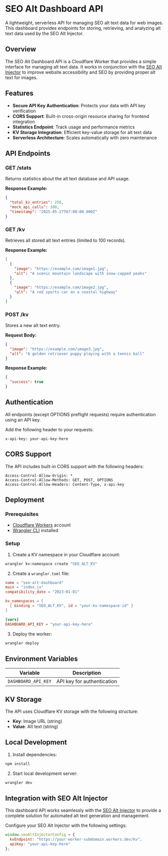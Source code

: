 # SEO Alt Dashboard API

A lightweight, serverless API for managing SEO alt text data for web images. This dashboard provides endpoints for storing, retrieving, and analyzing alt text data used by the SEO Alt Injector.

## Overview

The SEO Alt Dashboard API is a Cloudflare Worker that provides a simple interface for managing alt text data. It works in conjunction with the [SEO Alt Injector](https://github.com/waheedbolen/seo-alt-injector) to improve website accessibility and SEO by providing proper alt text for images.

## Features

- **Secure API Key Authentication**: Protects your data with API key verification
- **CORS Support**: Built-in cross-origin resource sharing for frontend integration
- **Statistics Endpoint**: Track usage and performance metrics
- **KV Storage Integration**: Efficient key-value storage for alt text data
- **Serverless Architecture**: Scales automatically with zero maintenance

## API Endpoints

### GET /stats

Returns statistics about the alt text database and API usage.

**Response Example:**
```json
{
  "total_kv_entries": 250,
  "mock_api_calls": 300,
  "timestamp": "2025-05-27T07:00:00.000Z"
}
```

### GET /kv

Retrieves all stored alt text entries (limited to 100 records).

**Response Example:**
```json
[
  {
    "image": "https://example.com/image1.jpg",
    "alt": "A scenic mountain landscape with snow-capped peaks"
  },
  {
    "image": "https://example.com/image2.jpg",
    "alt": "A red sports car on a coastal highway"
  }
]
```

### POST /kv

Stores a new alt text entry.

**Request Body:**
```json
{
  "image": "https://example.com/image3.jpg",
  "alt": "A golden retriever puppy playing with a tennis ball"
}
```

**Response Example:**
```json
{
  "success": true
}
```

## Authentication

All endpoints (except OPTIONS preflight requests) require authentication using an API key.

Add the following header to your requests:
```
x-api-key: your-api-key-here
```

## CORS Support

The API includes built-in CORS support with the following headers:
```
Access-Control-Allow-Origin: *
Access-Control-Allow-Methods: GET, POST, OPTIONS
Access-Control-Allow-Headers: Content-Type, x-api-key
```

## Deployment

### Prerequisites

- [Cloudflare Workers](https://workers.cloudflare.com/) account
- [Wrangler CLI](https://developers.cloudflare.com/workers/wrangler/install-and-update/) installed

### Setup

1. Create a KV namespace in your Cloudflare account:
```bash
wrangler kv:namespace create "SEO_ALT_KV"
```

2. Create a `wrangler.toml` file:
```toml
name = "seo-alt-dashboard"
main = "index.js"
compatibility_date = "2023-01-01"

kv_namespaces = [
  { binding = "SEO_ALT_KV", id = "your-kv-namespace-id" }
]

[vars]
DASHBOARD_API_KEY = "your-api-key-here"
```

3. Deploy the worker:
```bash
wrangler deploy
```

## Environment Variables

| Variable | Description |
|----------|-------------|
| `DASHBOARD_API_KEY` | API key for authentication |

## KV Storage

The API uses Cloudflare KV storage with the following structure:
- **Key**: Image URL (string)
- **Value**: Alt text (string)

## Local Development

1. Install dependencies:
```bash
npm install
```

2. Start local development server:
```bash
wrangler dev
```

## Integration with SEO Alt Injector

This dashboard API works seamlessly with the [SEO Alt Injector](https://github.com/waheedbolen/seo-alt-injector) to provide a complete solution for automated alt text generation and management.

Configure your SEO Alt Injector with the following settings:
```javascript
window.seoAltInjectorConfig = {
  kvEndpoint: "https://your-worker-subdomain.workers.dev/kv",
  apiKey: "your-api-key-here"
};
```
